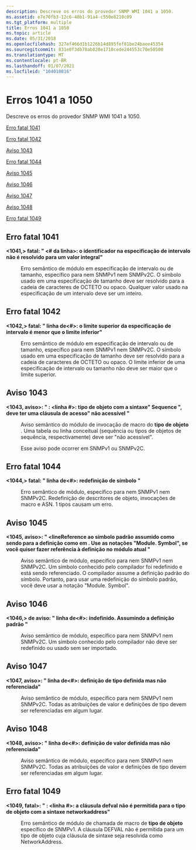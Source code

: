 ```yaml
---
description: Descreve os erros do provedor SNMP WMI 1041 a 1050.
ms.assetid: e7e70fb3-12c6-40b1-91a4-c550e8210c09
ms.tgt_platform: multiple
title: Erros 1041 a 1050
ms.topic: article
ms.date: 05/31/2018
ms.openlocfilehash: 327ef466d1b1226b14d895fef81be24baee45354
ms.sourcegitcommit: 831e8f3db78ab820e1710cede244553c70e50500
ms.translationtype: MT
ms.contentlocale: pt-BR
ms.lasthandoff: 01/07/2021
ms.locfileid: "104010816"
---
```

# <a name="errors-1041-through-1050"></a>Erros 1041 a 1050

Descreve os erros do provedor SNMP WMI 1041 a 1050.

[Erro fatal 1041](#fatal-error-1041)

[Erro fatal 1042](#fatal-error-1042)

[Aviso 1043](#warning-1043)

[Erro fatal 1044](#fatal-error-1044)

[Aviso 1045](#warning-1045)

[Aviso 1046](#warning-1046)

[Aviso 1047](#warning-1047)

[Aviso 1048](#warning-1048)

[Erro fatal 1049](#fatal-error-1049)

## <a name="fatal-error-1041"></a>Erro fatal 1041

<dl> <dt>

<span id="_1041__Fatal_____fileName__line____Identifier__identifier__in_range_specification_does_not_resolve_to_an_integral_value_"></span><span id="_1041__fatal_____filename__line____identifier__identifier__in_range_specification_does_not_resolve_to_an_integral_value_"></span><span id="_1041__FATAL_____FILENAME__LINE____IDENTIFIER__IDENTIFIER__IN_RANGE_SPECIFICATION_DOES_NOT_RESOLVE_TO_AN_INTEGRAL_VALUE_"></span>**<1041,> fatal: " <fileName><\# da linha>: <identifier> o identificador na especificação de intervalo não é resolvido para um valor integral"**
</dt> <dd>

Erro semântico de módulo em especificação de intervalo ou de tamanho, específico para nem SNMPv1 nem SNMPv2C. O símbolo usado em uma especificação de tamanho deve ser resolvido para a cadeia de caracteres de OCTETO ou opaco. Qualquer valor usado na especificação de um intervalo deve ser um inteiro.

</dd> </dl>

## <a name="fatal-error-1042"></a>Erro fatal 1042

<dl> <dt>

<span id="_1042__Fatal_____fileName__line____Upper_bound_of_range_specification_is_less_than_the_lower_bound_"></span><span id="_1042__fatal_____filename__line____upper_bound_of_range_specification_is_less_than_the_lower_bound_"></span><span id="_1042__FATAL_____FILENAME__LINE____UPPER_BOUND_OF_RANGE_SPECIFICATION_IS_LESS_THAN_THE_LOWER_BOUND_"></span>**<1042,> fatal: " <fileName> linha de<\#>: o limite superior da especificação de intervalo é menor que o limite inferior"**
</dt> <dd>

Erro semântico de módulo em especificação de intervalo ou de tamanho, específico para nem SNMPv1 nem SNMPv2C. O símbolo usado em uma especificação de tamanho deve ser resolvido para a cadeia de caracteres de OCTETO ou opaco. O limite inferior de uma especificação de intervalo ou tamanho não deve ser maior que o limite superior.

</dd> </dl>

## <a name="warning-1043"></a>Aviso 1043

<dl> <dt>

<span id="_1043__Warning_____fileName___line____OBJECT-TYPE_with_SYNTAX__SEQUENCE___should_have_an_ACCESS_clause__not-accessible_"></span><span id="_1043__warning_____filename___line____object-type_with_syntax__sequence___should_have_an_access_clause__not-accessible_"></span><span id="_1043__WARNING_____FILENAME___LINE____OBJECT-TYPE_WITH_SYNTAX__SEQUENCE___SHOULD_HAVE_AN_ACCESS_CLAUSE__NOT-ACCESSIBLE_"></span>**<1043, aviso>: " <fileName> : <linha \#>: tipo de objeto com a sintaxe" Sequence ", deve ter uma cláusula de acesso" não acessível "**
</dt> <dd>

Aviso semântico do módulo de invocação de macro do **tipo de objeto** . Uma tabela ou linha conceitual (sequência ou tipos de objetos de sequência, respectivamente) deve ser "não acessível".

Esse aviso pode ocorrer em SNMPv1 ou SNMPv2C.

</dd> </dl>

## <a name="fatal-error-1044"></a>Erro fatal 1044

<dl> <dt>

<span id="_1044__Fatal_____fileName__line____Redefinition_of_symbol__identifier__"></span><span id="_1044__fatal_____filename__line____redefinition_of_symbol__identifier__"></span><span id="_1044__FATAL_____FILENAME__LINE____REDEFINITION_OF_SYMBOL__IDENTIFIER__"></span>**<1044,> fatal: " <fileName> linha de<\#>: redefinição de símbolo <identifier> "**
</dt> <dd>

Erro semântico de módulo, específico para nem SNMPv1 nem SNMPv2C. Redefinição de descritores de objeto, invocações de macro e ASN. 1 tipos causam um erro.

</dd> </dl>

## <a name="warning-1045"></a>Aviso 1045

<dl> <dt>

<span id="_1045__Warning_____fileName__lineReference_to_standard_symbol__symbolName__assumed_to_be_for_the_definition_as_in__moduleName_._Use_the__module.symbol__notations__if_you_want_to_refer_to_the_definition_in_the_current_module_"></span><span id="_1045__warning_____filename__linereference_to_standard_symbol__symbolname__assumed_to_be_for_the_definition_as_in__modulename_._use_the__module.symbol__notations__if_you_want_to_refer_to_the_definition_in_the_current_module_"></span><span id="_1045__WARNING_____FILENAME__LINEREFERENCE_TO_STANDARD_SYMBOL__SYMBOLNAME__ASSUMED_TO_BE_FOR_THE_DEFINITION_AS_IN__MODULENAME_._USE_THE__MODULE.SYMBOL__NOTATIONS__IF_YOU_WANT_TO_REFER_TO_THE_DEFINITION_IN_THE_CURRENT_MODULE_"></span>**<1045, aviso>: " <fileName><lineReference ao símbolo padrão <symbolName> assumido como sendo para a definição como em <moduleName> . Use as notações "Module. Symbol", se você quiser fazer referência à definição no módulo atual "**
</dt> <dd>

Aviso semântico de módulo, específico para nem SNMPv1 nem SNMPv2C. Um símbolo conhecido pelo compilador foi redefinido e está sendo referenciado. O compilador assume a definição padrão do símbolo. Portanto, para usar uma redefinição do símbolo padrão, você deve usar a notação "Module. Symbol".

</dd> </dl>

## <a name="warning-1046"></a>Aviso 1046

<dl> <dt>

<span id="_1046__Warning_____fileName__line_____symbol__undefined._Assuming_standard_definition_"></span><span id="_1046__warning_____filename__line_____symbol__undefined._assuming_standard_definition_"></span><span id="_1046__WARNING_____FILENAME__LINE_____SYMBOL__UNDEFINED._ASSUMING_STANDARD_DEFINITION_"></span>**<1046,> de aviso: " <fileName> linha de<\#>: <symbol> indefinido. Assumindo a definição padrão "**
</dt> <dd>

Aviso semântico de módulo, específico para nem SNMPv1 nem SNMPv2C. Um símbolo conhecido pelo compilador não deve ser redefinido ou usado sem ser importado.

</dd> </dl>

## <a name="warning-1047"></a>Aviso 1047

<dl> <dt>

<span id="_1047__Warning_____fileName__line____Type_definition__symbol__defined_but_not_referenced_"></span><span id="_1047__warning_____filename__line____type_definition__symbol__defined_but_not_referenced_"></span><span id="_1047__WARNING_____FILENAME__LINE____TYPE_DEFINITION__SYMBOL__DEFINED_BUT_NOT_REFERENCED_"></span>**<1047, aviso>: " <fileName> linha de<\#>: definição de tipo <symbol> definida mas não referenciada"**
</dt> <dd>

Aviso semântico de módulo, específico para nem SNMPv1 nem SNMPv2C. Todas as atribuições de valor e definições de tipo devem ser referenciadas em algum lugar.

</dd> </dl>

## <a name="warning-1048"></a>Aviso 1048

<dl> <dt>

<span id="_1048__Warning_____fileName__line____Value_definition__symbol__defined_but_not_referenced_"></span><span id="_1048__warning_____filename__line____value_definition__symbol__defined_but_not_referenced_"></span><span id="_1048__WARNING_____FILENAME__LINE____VALUE_DEFINITION__SYMBOL__DEFINED_BUT_NOT_REFERENCED_"></span>**<1048, aviso>: " <fileName> linha de<\#>: definição de valor <symbol> definida mas não referenciada"**
</dt> <dd>

Aviso semântico de módulo, específico para nem SNMPv1 nem SNMPv2C. Todas as atribuições de valor e definições de tipo devem ser referenciadas em algum lugar.

</dd> </dl>

## <a name="fatal-error-1049"></a>Erro fatal 1049

<dl> <dt>

<span id="_1049__Fatal_____fileName___line____DEFVAL_clause_not_allowed_for_OBJECT-TYPE_with_SYNTAX_NetworkAddress_"></span><span id="_1049__fatal_____filename___line____defval_clause_not_allowed_for_object-type_with_syntax_networkaddress_"></span><span id="_1049__FATAL_____FILENAME___LINE____DEFVAL_CLAUSE_NOT_ALLOWED_FOR_OBJECT-TYPE_WITH_SYNTAX_NETWORKADDRESS_"></span>**<1049, fatal>: " <fileName> : <linha \#>: a cláusula defval não é permitida para o tipo de objeto com a sintaxe networkaddress"**
</dt> <dd>

Erro semântico de módulo de chamada de macro de **tipo de objeto** específico de SNMPv1. A cláusula DEFVAL não é permitida para um tipo de objeto cuja cláusula de sintaxe seja resolvida como NetworkAddress.

</dd> </dl>

 

 




